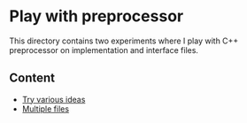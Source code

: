 # Play with preprocessor

This directory contains two experiments where I play with C++ preprocessor on implementation and interface files.

## Content

- [Try various ideas](./try_various_ideas/)
- [Multiple files](./multiple_files/)
